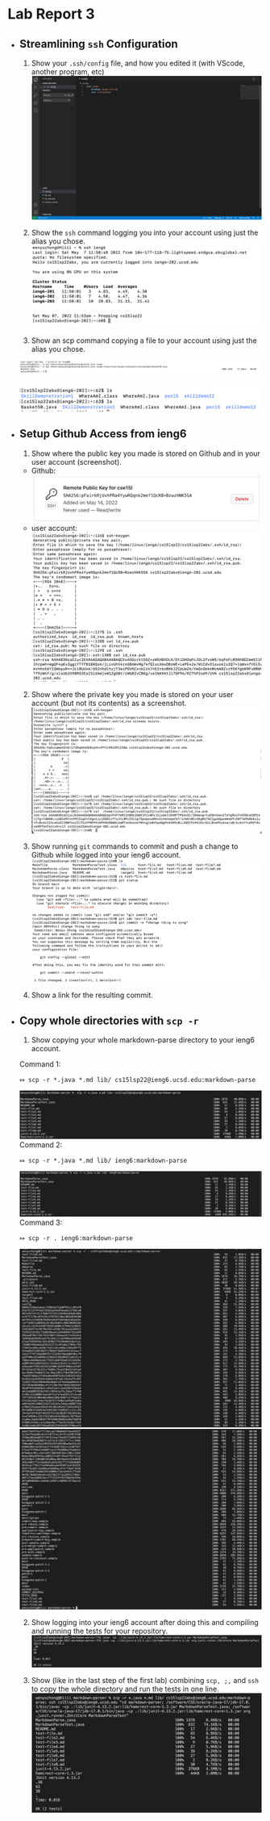 # Lab Report 3

* ##  Streamlining `ssh` Configuration
  1. Show your `.ssh/config` file, and how you edited it (with VScode, another program, etc)
![Image](sshfile_screenshot.png)

  2. Show the `ssh` command logging you into your account using just the alias you chose.
![Image](report301.png)

  3. Show an scp command copying a file to your account using just the alias you chose.

   ![Image](scpBasket5.png)

   ![Image](scp_successful.png)

* ## Setup Github Access from ieng6

  1. Show where the public key you made is stored on Github and in your user account (screenshot).
  * Github:
  ![Image](remotepublickey.png)
  * user account:
  ![Image](remotepublicterminal.png)

  2. Show where the private key you made is stored on your user account (but not its contents) as a screenshot.
  ![Image](privatekey.png)

  3. Show running `git` commands to commit and push a change to Github while logged into your ieng6 account.
  ![Image](gitcommand.png)
  4. Show a link for the resulting commit.
  

* ## Copy whole directories with `scp -r`

  1. Show copying your whole markdown-parse directory to your ieng6 account.

    Command 1:
  ```
  ⤇ scp -r *.java *.md lib/ cs15lsp22@ieng6.ucsd.edu:markdown-parse
  ```
  ![Image](scp1.png)
    Command 2:
  ```
  ⤇ scp -r *.java *.md lib/ ieng6:markdown-parse
  ```
  ![Image](scp2.png)
   Command 3:
   ```
   ⤇ scp -r . ieng6:markdown-parse
   ```
  ![Image](scp3.png)
  ![Image](scp4.png)

  2. Show logging into your ieng6 account after doing this and compiling and running the tests for your repository.
   ![Image](ssh.png)

  3. Show (like in the last step of the first lab) combining `scp, ;,` and `ssh` to copy the whole directory and run the tests in one line.
 ![Image](lab3final.png)



